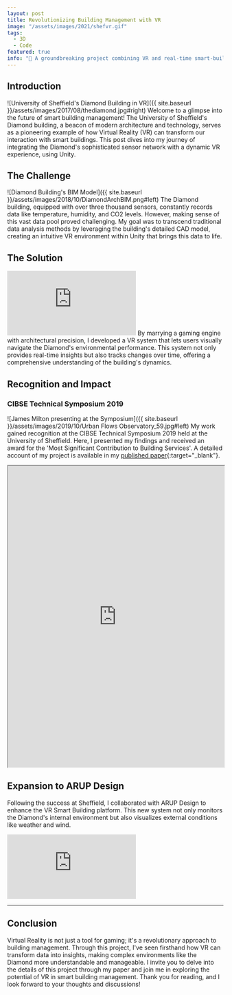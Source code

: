 ```yaml
---
layout: post
title: Revolutionizing Building Management with VR
image: "/assets/images/2021/shefvr.gif"
tags:
  - 3D
  - Code
featured: true
info: "🏢 A groundbreaking project combining VR and real-time smart-building data for an immersive 3D experience, showcased at the CIBSE Technical Symposium."
---
```


## Introduction
![University of Sheffield's Diamond Building in VR]({{ site.baseurl }}/assets/images/2017/08/thediamond.jpg#right)
Welcome to a glimpse into the future of smart building management! The University of Sheffield's Diamond building, a beacon of modern architecture and technology, serves as a pioneering example of how Virtual Reality (VR) can transform our interaction with smart buildings. This post dives into my journey of integrating the Diamond's sophisticated sensor network with a dynamic VR experience, using Unity.

## The Challenge
![Diamond Building's BIM Model]({{ site.baseurl }}/assets/images/2018/10/DiamondArchBIM.png#left)
The Diamond building, equipped with over three thousand sensors, constantly records data like temperature, humidity, and CO2 levels. However, making sense of this vast data pool proved challenging. My goal was to transcend traditional data analysis methods by leveraging the building's detailed CAD model, creating an intuitive VR environment within Unity that brings this data to life.

## The Solution
<iframe loading="lazy" src='https://www.youtube.com/embed/xQKAFD06nfw?autoplay=0&loop=1' frameborder='0' allowfullscreen></iframe>
By marrying a gaming engine with architectural precision, I developed a VR system that lets users visually navigate the Diamond's environmental performance. This system not only provides real-time insights but also tracks changes over time, offering a comprehensive understanding of the building's dynamics.

## Recognition and Impact
### CIBSE Technical Symposium 2019
![James Milton presenting at the Symposium]({{ site.baseurl }}/assets/images/2019/10/Urban Flows Observatory_59.jpg#left)
My work gained recognition at the CIBSE Technical Symposium 2019 held at the University of Sheffield. Here, I presented my findings and received an award for the 'Most Significant Contribution to Building Services'. A detailed account of my project is available in my [published paper](https://drive.google.com/file/d/1VWfToNnsBRnYrwA7bb2ZM4RsqD3E11nj/view){:target="\_blank"}.

<iframe loading="lazy" src="https://drive.google.com/file/d/17Txf8loNDrvLOboYrNfnUHdQVQ5cPO9s/preview" width="100%" height="700"></iframe>

## Expansion to ARUP Design
Following the success at Sheffield, I collaborated with ARUP Design to enhance the VR Smart Building platform. This new system not only monitors the Diamond's internal environment but also visualizes external conditions like weather and wind.

<iframe loading="lazy" src='https://www.youtube.com/embed/Tfb4hy4FFEY?autoplay=1&loop=1' frameborder='0' allowfullscreen></iframe>

---

## Conclusion
Virtual Reality is not just a tool for gaming; it's a revolutionary approach to building management. Through this project, I've seen firsthand how VR can transform data into insights, making complex environments like the Diamond more understandable and manageable. I invite you to delve into the details of this project through my paper and join me in exploring the potential of VR in smart building management. Thank you for reading, and I look forward to your thoughts and discussions!
